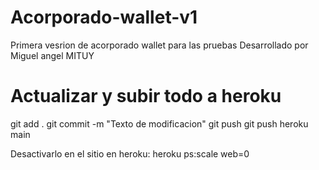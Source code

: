 # Acorporado-wallet-v1
Primera vesrion de acorporado wallet para las pruebas
Desarrollado por Miguel angel MITUY

# Actualizar y subir todo a heroku
git add .
git commit -m "Texto de modificacion"
git push
git push heroku main

Desactivarlo en el sitio en heroku:
heroku ps:scale web=0
